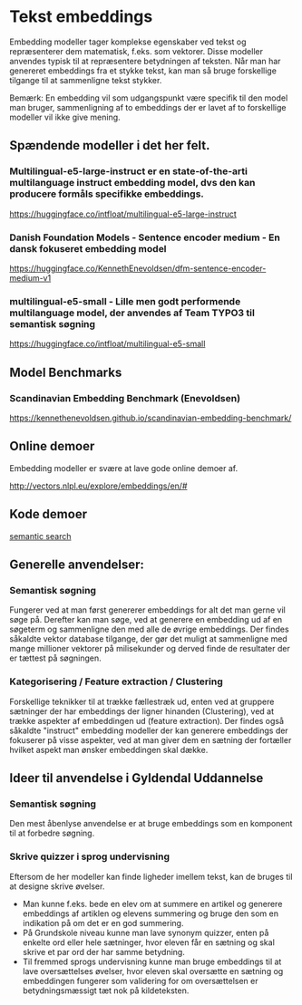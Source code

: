 # Tekst embeddings

Embedding modeller tager komplekse egenskaber ved tekst og repræsenterer dem matematisk, f.eks. som vektorer. Disse modeller anvendes typisk til at repræsentere betydningen af teksten.
Når man har genereret embeddings fra et stykke tekst, kan man så bruge forskellige tilgange til at sammenligne tekst stykker.

Bemærk: En embedding vil som udgangspunkt være specifik til den model man bruger, sammenligning af to embeddings der er lavet af to forskellige modeller vil ikke give mening.

## Spændende modeller i det her felt.

### Multilingual-e5-large-instruct er en state-of-the-arti multilanguage instruct embedding model, dvs den kan producere formåls specifikke embeddings.
https://huggingface.co/intfloat/multilingual-e5-large-instruct

### Danish Foundation Models - Sentence encoder medium - En dansk fokuseret embedding model
https://huggingface.co/KennethEnevoldsen/dfm-sentence-encoder-medium-v1

### multilingual-e5-small - Lille men godt performende multilanguage model, der anvendes af Team TYPO3 til semantisk søgning
https://huggingface.co/intfloat/multilingual-e5-small

## Model Benchmarks

### Scandinavian Embedding Benchmark (Enevoldsen)
https://kennethenevoldsen.github.io/scandinavian-embedding-benchmark/

## Online demoer

Embedding modeller er svære at lave gode online demoer af.

http://vectors.nlpl.eu/explore/embeddings/en/#

## Kode demoer

[semantic search](embeddings/README.md)

## Generelle anvendelser:


### Semantisk søgning

Fungerer ved at man først genererer embeddings for alt det man gerne vil søge på. Derefter kan man søge, ved at generere en embedding ud af en søgeterm og sammenligne den med alle de øvrige embeddings.
Der findes såkaldte vektor database tilgange, der gør det muligt at sammenligne med mange millioner vektorer på milisekunder og derved finde de resultater der er tættest på søgningen.

### Kategorisering / Feature extraction / Clustering

Forskellige teknikker til at trække fællestræk ud, enten ved at gruppere sætninger der har embeddings der ligner hinanden (Clustering), ved at trække aspekter af embeddingen ud (feature extraction).
Der findes også såkaldte "instruct" embedding modeller der kan generere embeddings der fokuserer på visse aspekter, ved at man giver dem en sætning der fortæller hvilket aspekt man ønsker embeddingen skal dække.


## Ideer til anvendelse i Gyldendal Uddannelse

### Semantisk søgning

Den mest åbenlyse anvendelse er at bruge embeddings som en komponent til at forbedre søgning.

### Skrive quizzer i sprog undervisning

Eftersom de her modeller kan finde ligheder imellem tekst, kan de bruges til at designe skrive øvelser.

- Man kunne f.eks. bede en elev om at summere en artikel og generere embeddings af artiklen og elevens summering og bruge den som en indikation på om det er en god summering.
- På Grundskole niveau kunne man lave synonym quizzer, enten på enkelte ord eller hele sætninger, hvor eleven får en sætning og skal skrive et par ord der har samme betydning.
- Til fremmed sprogs undervisning kunne man bruge embeddings til at lave oversættelses øvelser, hvor eleven skal oversætte en sætning og embeddingen fungerer som validering for om oversættelsen er betydningsmæssigt tæt nok på kildeteksten.
